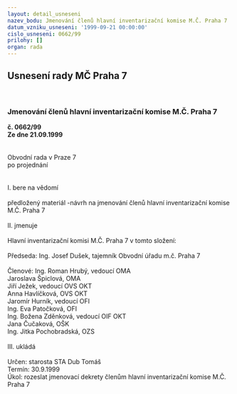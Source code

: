 ```yaml
---
layout: detail_usneseni
nazev_bodu: Jmenování členů hlavní inventarizační komise M.Č. Praha 7
datum_vzniku_usneseni: '1999-09-21 00:00:00'
cislo_usneseni: 0662/99
prilohy: []
organ: rada
---
```

<div id="ucUsn_pList" class="usn">
	<span><h2>Usnesení rady MČ Praha 7 </h2>
<br></span><div class="standBody">
<span><h3>Jmenování členů hlavní inventarizační komise M.Č. Praha 7</h3></span><div class="center">
		<strong>č. 0662/99</strong><br>
	</div>
<div class="center">
		<strong>Ze dne 21.09.1999</strong><br><br>
	</div>
<br>Obvodní rada v Praze 7<br>po projednání<br><br><br>I.	bere na vědomí<br><br> předložený materiál -návrh na jmenování členů hlavní inventarizační komise M.Č. Praha 7<br><br>II.	jmenuje<br><br>Hlavní inventarizační komisi M.Č. Praha 7 v tomto složení:<br><br>Předseda:      Ing. Josef Dušek, tajemník Obvodní úřadu m.č. Praha 7<br>                       <br>Členové:       Ing. Roman Hrubý, vedoucí OMA<br>                      Jaroslava Špiclová, OMA<br>                      Jiří Ježek, vedoucí OVS OKT<br>                      Anna Havlíčková, OVS OKT<br>                      Jaromír Hurník, vedoucí OFI<br>                      Ing. Eva Patočková, OFI<br>                      Ing. Božena  Zděnková, vedoucí OIF OKT <br>                      Jana Čučaková, OŠK<br>                      Ing. Jitka Pochobradská, OZS<br><br>III.	ukládá <br><br> Určen:	starosta	STA Dub Tomáš<br>Termín: 30.9.1999<br>Úkol:	rozeslat jmenovací dekrety členům hlavní inventarizační komise M.Č. Praha 7<br>
</div>
</div>